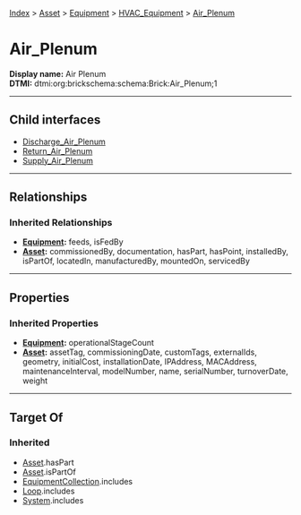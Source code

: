 [Index](../../../../Index.md) > [Asset](../../../Asset.md) > [Equipment](../../Equipment.md) > [HVAC_Equipment](../HVAC_Equipment.md) > [Air_Plenum](#)
# Air_Plenum

**Display name:** Air Plenum<br />
**DTMI:** dtmi:org:brickschema:schema:Brick:Air_Plenum;1

---

## Child interfaces
* [Discharge_Air_Plenum](Discharge_Air_Plenum.md)
* [Return_Air_Plenum](Return_Air_Plenum.md)
* [Supply_Air_Plenum](Supply_Air_Plenum/Supply_Air_Plenum.md)

---

## Relationships

### Inherited Relationships
* **[Equipment](../../Equipment.md):** feeds, isFedBy
* **[Asset](../../../Asset.md):** commissionedBy, documentation, hasPart, hasPoint, installedBy, isPartOf, locatedIn, manufacturedBy, mountedOn, servicedBy

---

## Properties

### Inherited Properties
* **[Equipment](../../Equipment.md):** operationalStageCount
* **[Asset](../../../Asset.md):** assetTag, commissioningDate, customTags, externalIds, geometry, initialCost, installationDate, IPAddress, MACAddress, maintenanceInterval, modelNumber, name, serialNumber, turnoverDate, weight

---

## Target Of
### Inherited
* [Asset](../../../Asset.md).hasPart
* [Asset](../../../Asset.md).isPartOf
* [EquipmentCollection](../../../../Collection/EquipmentCollection.md).includes
* [Loop](../../../../Collection/Loop/Loop.md).includes
* [System](../../../../Collection/System/System.md).includes
